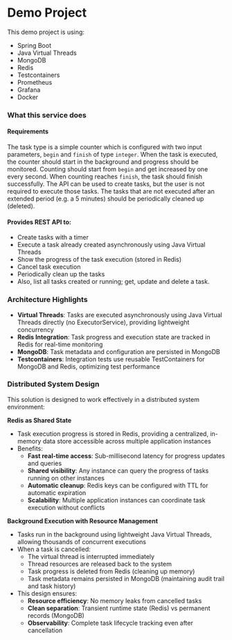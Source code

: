 # Demo Project

This demo project is using:

- Spring Boot
- Java Virtual Threads
- MongoDB
- Redis
- Testcontainers
- Prometheus
- Grafana
- Docker

### What this service does

#### Requirements
The task type is a simple counter which is configured with two input parameters, `begin` and `finish` of type `integer`.
When the task is executed, the counter should start in the background and progress should be monitored.
Counting should start from `begin` and get increased by one every second.
When counting reaches `finish`, the task should finish successfully.
The API can be used to create tasks, but the user is not required to execute those tasks.
The tasks that are not executed after an extended period (e.g. a 5 minutes) should be periodically cleaned up (deleted).


#### Provides REST API to:
- Create tasks with a timer
- Execute a task already created asynchronously using Java Virtual Threads
- Show the progress of the task execution (stored in Redis)
- Cancel task execution
- Periodically clean up the tasks
- Also, list all tasks created or running; get, update and delete a task.

### Architecture Highlights

- **Virtual Threads**: Tasks are executed asynchronously using Java Virtual Threads directly (no ExecutorService), providing lightweight concurrency
- **Redis Integration**: Task progress and execution state are tracked in Redis for real-time monitoring
- **MongoDB**: Task metadata and configuration are persisted in MongoDB
- **Testcontainers**: Integration tests use reusable TestContainers for MongoDB and Redis, optimizing test performance

### Distributed System Design

This solution is designed to work effectively in a distributed system environment:

**Redis as Shared State**
- Task execution progress is stored in Redis, providing a centralized, in-memory data store accessible across multiple application instances
- Benefits:
  - **Fast real-time access**: Sub-millisecond latency for progress updates and queries
  - **Shared visibility**: Any instance can query the progress of tasks running on other instances
  - **Automatic cleanup**: Redis keys can be configured with TTL for automatic expiration
  - **Scalability**: Multiple application instances can coordinate task execution without conflicts

**Background Execution with Resource Management**
- Tasks run in the background using lightweight Java Virtual Threads, allowing thousands of concurrent executions
- When a task is cancelled:
  - The virtual thread is interrupted immediately
  - Thread resources are released back to the system
  - Task progress is deleted from Redis (cleaning up memory)
  - Task metadata remains persisted in MongoDB (maintaining audit trail and task history)
- This design ensures:
  - **Resource efficiency**: No memory leaks from cancelled tasks
  - **Clean separation**: Transient runtime state (Redis) vs permanent records (MongoDB)
  - **Observability**: Complete task lifecycle tracking even after cancellation

